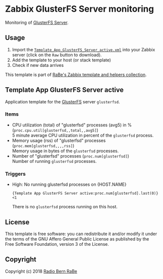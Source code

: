 # Zabbix GlusterFS Server monitoring
Monitoring of [GlusterFS Server](https://www.gluster.org/).

## Usage
1. Import the
   [`Template_App_GlusterFS_Server_active.xml`](Template_App_GlusterFS_Server_active.xml)
   into your Zabbix server (click on the `Raw` button to download).
2. Add the template to your host (or stack template)
3. Check if new data arrives

This template is part of [RaBe's Zabbix template and helpers
collection](https://github.com/radiorabe/rabe-zabbix).
## Template App GlusterFS Server active
Application template for the [GlusterFS](https://www.gluster.org/) server `glusterfsd`.
### Items
* CPU utilization (total) of "glusterfsd" processes (avg5) in % (`proc.cpu.util[glusterfsd,,total,,avg5]`)  
  5 minute average CPU utilization in percent of the `glusterfsd` process.
* Memory usage (rss) of "glusterfsd" processes (`proc.mem[glusterfsd,,,,rss]`)  
  Memory usage in bytes of the `glusterfsd` processes.
* Number of "glusterfsd" processes (`proc.num[glusterfsd]`)  
  Number of running `glusterfsd` processes.
### Triggers
* High: No running glusterfsd processes on {HOST.NAME}
  ```
  {Template App GlusterFS Server active:proc.num[glusterfsd].last(0)}<1
  ```
  There is no `glusterfsd` process running on this host.

## License
This template is free software: you can redistribute it and/or modify it under
the terms of the GNU Affero General Public License as published by the Free
Software Foundation, version 3 of the License.

## Copyright
Copyright (c) 2018 [Radio Bern RaBe](http://www.rabe.ch)
